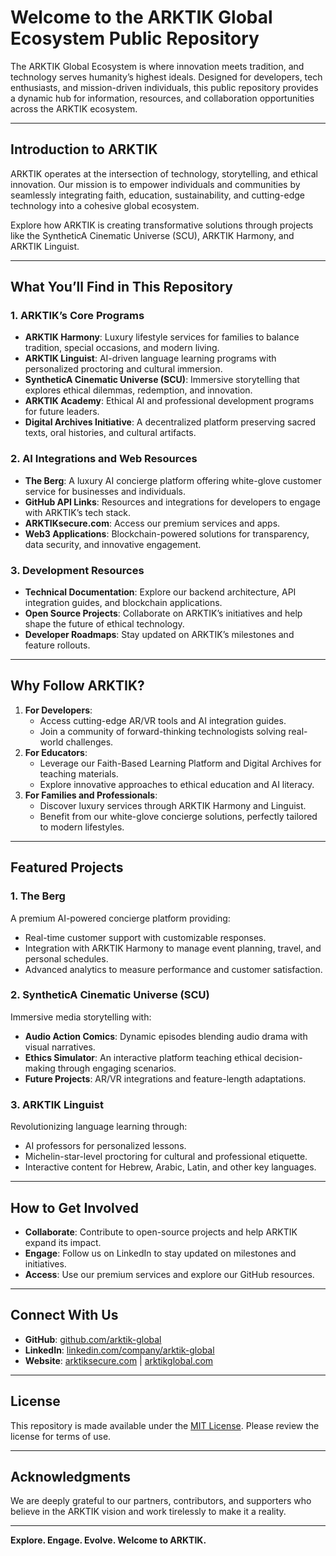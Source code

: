 # **Welcome to the ARKTIK Global Ecosystem Public Repository**

The ARKTIK Global Ecosystem is where innovation meets tradition, and technology serves humanity’s highest ideals. Designed for developers, tech enthusiasts, and mission-driven individuals, this public repository provides a dynamic hub for information, resources, and collaboration opportunities across the ARKTIK ecosystem.

---

## **Introduction to ARKTIK**

ARKTIK operates at the intersection of technology, storytelling, and ethical innovation. Our mission is to empower individuals and communities by seamlessly integrating faith, education, sustainability, and cutting-edge technology into a cohesive global ecosystem.

Explore how ARKTIK is creating transformative solutions through projects like the SyntheticA Cinematic Universe (SCU), ARKTIK Harmony, and ARKTIK Linguist.

---

## **What You’ll Find in This Repository**

### **1. ARKTIK’s Core Programs**
- **ARKTIK Harmony**: Luxury lifestyle services for families to balance tradition, special occasions, and modern living.
- **ARKTIK Linguist**: AI-driven language learning programs with personalized proctoring and cultural immersion.
- **SyntheticA Cinematic Universe (SCU)**: Immersive storytelling that explores ethical dilemmas, redemption, and innovation.
- **ARKTIK Academy**: Ethical AI and professional development programs for future leaders.
- **Digital Archives Initiative**: A decentralized platform preserving sacred texts, oral histories, and cultural artifacts.

### **2. AI Integrations and Web Resources**
- **The Berg**: A luxury AI concierge platform offering white-glove customer service for businesses and individuals.
- **GitHub API Links**: Resources and integrations for developers to engage with ARKTIK’s tech stack.
- **ARKTIKsecure.com**: Access our premium services and apps.
- **Web3 Applications**: Blockchain-powered solutions for transparency, data security, and innovative engagement.

### **3. Development Resources**
- **Technical Documentation**: Explore our backend architecture, API integration guides, and blockchain applications.
- **Open Source Projects**: Collaborate on ARKTIK’s initiatives and help shape the future of ethical technology.
- **Developer Roadmaps**: Stay updated on ARKTIK’s milestones and feature rollouts.

---

## **Why Follow ARKTIK?**

1. **For Developers**:
   - Access cutting-edge AR/VR tools and AI integration guides.
   - Join a community of forward-thinking technologists solving real-world challenges.
2. **For Educators**:
   - Leverage our Faith-Based Learning Platform and Digital Archives for teaching materials.
   - Explore innovative approaches to ethical education and AI literacy.
3. **For Families and Professionals**:
   - Discover luxury services through ARKTIK Harmony and Linguist.
   - Benefit from our white-glove concierge solutions, perfectly tailored to modern lifestyles.

---

## **Featured Projects**

### **1. The Berg**
A premium AI-powered concierge platform providing:
- Real-time customer support with customizable responses.
- Integration with ARKTIK Harmony to manage event planning, travel, and personal schedules.
- Advanced analytics to measure performance and customer satisfaction.

### **2. SyntheticA Cinematic Universe (SCU)**
Immersive media storytelling with:
- **Audio Action Comics**: Dynamic episodes blending audio drama with visual narratives.
- **Ethics Simulator**: An interactive platform teaching ethical decision-making through engaging scenarios.
- **Future Projects**: AR/VR integrations and feature-length adaptations.

### **3. ARKTIK Linguist**
Revolutionizing language learning through:
- AI professors for personalized lessons.
- Michelin-star-level proctoring for cultural and professional etiquette.
- Interactive content for Hebrew, Arabic, Latin, and other key languages.

---

## **How to Get Involved**

- **Collaborate**: Contribute to open-source projects and help ARKTIK expand its impact.
- **Engage**: Follow us on LinkedIn to stay updated on milestones and initiatives.
- **Access**: Use our premium services and explore our GitHub resources.

---

## **Connect With Us**

- **GitHub**: [github.com/arktik-global](https://github.com/arktik-global)
- **LinkedIn**: [linkedin.com/company/arktik-global](https://linkedin.com/company/arktik-global)
- **Website**: [arktiksecure.com](https://arktiksecure.com) | [arktikglobal.com](https://arktikglobal.com)

---

## **License**

This repository is made available under the [MIT License](https://opensource.org/licenses/MIT). Please review the license for terms of use.

---

## **Acknowledgments**

We are deeply grateful to our partners, contributors, and supporters who believe in the ARKTIK vision and work tirelessly to make it a reality.

---

**Explore. Engage. Evolve. Welcome to ARKTIK.**

